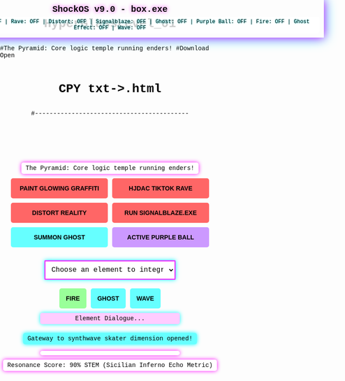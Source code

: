 # HyperGlassLevel_01
#The Pyramid: Core logic temple running enders!
#Download Open
# CPY txt->.html

 #------------------------------------------
<!DOCTYPE html>
<html>
<head>
  <script src="https://cdnjs.cloudflare.com/ajax/libs/p5.js/1.4.2/p5.min.js"></script>
  <style>
    body {
      margin: 0;
      padding: 0;
      display: flex;
      flex-direction: column;
      align-items: center;
      background: url('https://images.unsplash.com/photo-1451187580459-43490279c0fa') no-repeat center center fixed;
      background-size: cover;
      font-family: 'Courier New', Courier, monospace;
      color: #000;
    }
    .shockos-header {
      width: 100%;
      background: linear-gradient(90deg, #ff00ff, #00ffff);
      padding: 10px;
      box-shadow: 0 0 20px #ff00ff, 0 0 30px #00ffff;
      text-align: center;
      position: fixed;
      top: 0;
      z-index: 10;
      background-image: url('https://www.transparenttextures.com/patterns/dark-mosaic.png');
      background-blend-mode: overlay;
    }
    .shockos-header h1 {
      color: #000;
      font-size: 20px;
      margin: 0;
      background: none;
      text-shadow: 0 0 5px #fff, 0 0 10px #ff00ff;
    }
    .shockos-status {
      color: #000;
      font-size: 12px;
      background: rgba(255, 255, 255, 0.8);
      padding: 5px;
      border-radius: 5px;
      margin-top: 5px;
      text-shadow: 0 0 3px #00ffff;
    }
    .container {
      margin-top: 80px;
      display: flex;
      flex-direction: column;
      align-items: center;
      width: 100%;
      max-width: 800px;
    }
    canvas {
      border: 3px solid #ff00ff;
      box-shadow: 0 0 15px #00ffff, 0 0 25px #ff00ff;
      margin-bottom: 20px;
    }
    .button-grid {
      display: grid;
      grid-template-columns: repeat(auto-fit, minmax(150px, 1fr));
      gap: 10px;
      margin-bottom: 20px;
      width: 90%;
    }
    .element-buttons {
      display: flex;
      flex-wrap: wrap;
      gap: 10px;
      margin-top: 10px;
      justify-content: center;
      width: 90%;
    }
    .shel-button, .element-button {
      padding: 15px;
      font-size: 14px;
      font-weight: bold;
      color: #000;
      border: none;
      border-radius: 5px;
      cursor: pointer;
      transition: transform 0.2s, box-shadow 0.3s;
      text-transform: uppercase;
      background-image: url('https://www.transparenttextures.com/patterns/dark-mosaic.png');
      background-blend-mode: overlay;
    }
    .shel-button:hover, .element-button:hover {
      transform: scale(1.1);
      box-shadow: 0 0 15px #ff00ff, 0 0 25px #00ffff;
    }
    .btn-glow-graffiti { background: #ff6666; }
    .btn-tiktok-rave { background: #ff6666; }
    .btn-distort { background: #ff6666; }
    .btn-signalblaze { background: #ff6666; }
    .btn-summon-ghost { background: #66ffff; }
    .btn-purple-ball { background: #cc99ff; }
    .btn-fire { background: #99ff99; }
    .btn-ghost { background: #66ffff; }
    .btn-wave { background: #66ffff; }
    select {
      background: #fff;
      color: #000;
      border: 2px solid #ff00ff;
      padding: 10px;
      font-size: 16px;
      margin: 10px 0;
      width: 300px;
      max-width: 90%;
      font-family: 'Courier New', Courier, monospace;
      box-shadow: 0 0 10px #00ffff;
    }
    .info-text {
      color: #000;
      font-size: 14px;
      margin: 10px 0;
      background: #fff;
      padding: 5px 10px;
      border-radius: 5px;
      box-shadow: 0 0 10px #ff00ff;
    }
    .gateway-text {
      color: #000;
      font-size: 14px;
      margin: 10px 0;
      background: #66ffff;
      padding: 5px 10px;
      border-radius: 5px;
      box-shadow: 0 0 10px #00ffff;
    }
    .waveform-canvas {
      border: 2px solid #ff00ff;
      box-shadow: 0 0 15px #00ffff, 0 0 25px #ff00ff;
      margin-top: 10px;
    }
    .resonance-text {
      color: #000;
      font-size: 14px;
      margin-top: 5px;
      background: #fff;
      padding: 5px 10px;
      border-radius: 5px;
      box-shadow: 0 0 10px #ff00ff;
    }
    .dialogue-box {
      color: #000;
      font-size: 14px;
      margin: 10px 0;
      background: #ffccff;
      padding: 5px 10px;
      border-radius: 5px;
      width: 300px;
      max-width: 90%;
      text-align: center;
      box-shadow: 0 0 10px #00ffff;
    }
    .emoji-display {
      color: #000;
      font-size: 20px;
      margin: 5px 0;
      background: #fff;
      padding: 5px 10px;
      border-radius: 5px;
      width: 300px;
      max-width: 90%;
      text-align: center;
      box-shadow: 0 0 10px #ff00ff;
    }
    @media (max-width: 600px) {
      .container {
        margin-top: 100px;
      }
      canvas {
        width: 90% !important;
        height: auto !important;
      }
      .waveform-canvas {
        width: 90% !important;
        height: auto !important;
      }
      .button-grid, .element-buttons {
        grid-template-columns: repeat(auto-fit, minmax(120px, 1fr));
      }
    }
  </style>
</head>
<body>
  <div class="shockos-header">
    <h1>ShockOS v9.0 - box.exe</h1>
    <div class="shockos-status" id="statusBar">CPU Usage: 0% | Graffiti: OFF | Rave: OFF | Distort: OFF | Signalblaze: OFF | Ghost: OFF | Purple Ball: OFF | Fire: OFF | Ghost Effect: OFF | Wave: OFF</div>
  </div>
  <div class="container">
    <div class="info-text">The Pyramid: Core logic temple running enders!</div>
    <div id="gameCanvas"></div>
    <div class="button-grid">
      <button class="shel-button btn-glow-graffiti" onclick="paintGlowingGraffiti()">Paint Glowing Graffiti</button>
      <button class="shel-button btn-tiktok-rave" onclick="tiktokRave()">Hjdac Tiktok Rave</button>
      <button class="shel-button btn-distort" onclick="distortReality()">Distort Reality</button>
      <button class="shel-button btn-signalblaze" onclick="runSignalblaze()">Run Signalblaze.exe</button>
      <button class="shel-button btn-summon-ghost" onclick="summonGhost()">Summon Ghost</button>
      <button class="shel-button btn-purple-ball" onclick="activePurpleBall()">Active Purple Ball</button>
    </div>
    <select id="portalSelect" onchange="teleport(this.value)">
      <option value="">Choose an element to integrate:</option>
      <option value="0">Portal 0 (Glow Rave)</option>
      <option value="1">Portal 1 (Distort)</option>
      <option value="2">Portal 2 (Summon Warp)</option>
    </select>
    <div class="element-buttons">
      <button class="element-button btn-fire" onclick="integrateFire()">Fire</button>
      <button class="element-button btn-ghost" onclick="integrateGhost()">Ghost</button>
      <button class="element-button btn-wave" onclick="integrateWave()">Wave</button>
    </div>
    <div class="dialogue-box" id="dialogueBox">Element Dialogue...</div>
    <div class="gateway-text">Gateway to synthwave skater dimension opened!</div>
    <div class="emoji-display" id="emojiDisplay"></div>
    <div id="waveformCanvas"></div>
    <div class="resonance-text">Resonance Score: 90% STEM (Sicilian Inferno Echo Metric)</div>
  </div>

  <script>
    let player;
    let portals = [];
    let obstacles = [];
    let ghostObstacle = null;
    let canvasWidth = 600;
    let canvasHeight = 400;
    let graffitiBackground = false;
    let raveMode = false;
    let distortMode = false;
    let signalblazeMode = false;
    let fireTrail = [];
    let ghostMode = false;
    let waveMode = false;
    let waveAngle = 0;
    let buttonPressCount = 0;
    let waveformAmplitude = 10;
    let waveformFrequency = 0.05;
    let waveformSpeed = 0.05;
    let waveformLayers = 3;
    let pulseAngle = 0;
    let glitchMode = false;
    let glitterParticles = [];
    let danceShapes = [];
    let showEmojis = false;
    let currentEmojis = [];

    const emojiList = ['🔥', '🌟', '💥', '⚡', '🌈', '🌀', '🎉', '✨', '💫', '🌺'];

    function setup() {
      let canvas = createCanvas(canvasWidth, canvasHeight);
      canvas.parent('gameCanvas');
      player = { 
        x: 50, 
        y: 50, 
        size: 20, 
        col: [255, 255, 0], 
        alpha: 255, 
        speedX: 0, 
        speedY: 0,
        glitchAlpha: 255
      };
      
      portals.push({ x: 50, y: 50, size: 40, col: [255, 0, 255], swirl: 0 });
      portals.push({ x: 500, y: 50, size: 40, col: [0, 255, 255], swirl: 0 });
      portals.push({ x: 300, y: 300, size: 40, col: [255, 0, 0], swirl: 0 });
      
      for (let i = 0; i < 3; i++) {
        obstacles.push({
          x: random(canvasWidth),
          y: random(canvasHeight),
          size: 30,
          col: [random(255), random(255), random(255)],
          speedX: random(-2, 2),
          speedY: random(-2, 2)
        });
      }
    }

    function draw() {
      pulseAngle += 0.05;

      if (graffitiBackground) {
        let gradient = drawingContext.createLinearGradient(0, 0, canvasWidth, canvasHeight);
        gradient.addColorStop(0, '#ff00ff');
        gradient.addColorStop(1, '#00ffff');
        drawingContext.fillStyle = gradient;
        drawingContext.fillRect(0, 0, canvasWidth, canvasHeight);
        for (let i = 0; i < 50; i++) {
          fill(random(255), random(255), random(255), 150);
          noStroke();
          ellipse(random(canvasWidth), random(canvasHeight), 10, 10);
        }
      } else {
        background(26, 11, 46);
      }

      if (glitchMode) {
        player.x += player.speedX;
        player.y += player.speedY;

        if (player.x < player.size / 2 || player.x > canvasWidth - player.size / 2) {
          player.speedX *= -1;
          player.speedX += random(-1, 1);
        }
        if (player.y < player.size / 2 || player.y > canvasHeight - player.size / 2) {
          player.speedY *= -1;
          player.speedY += random(-1, 1);
        }

        if (random(100) < 10) {
          player.glitchAlpha = player.glitchAlpha === 255 ? 100 : 255;
        }
      }

      for (let p of portals) {
        p.swirl += raveMode ? 0.3 : 0.1;
        p.col = raveMode ? [random(255), random(255), random(255)] : p.col;
        fill(p.col);
        noStroke();
        push();
        translate(p.x, p.y);
        rotate(p.swirl);
        for (let i = 0; i < 10; i++) {
          ellipse(0, 0, p.size - i * 3, p.size - i * 3);
          rotate(PI / 5);
        }
        fill(255);
        let dotSize = 5 + sin(pulseAngle) * 2;
        ellipse(0, 0, dotSize, dotSize);
        pop();
      }

      if (fireTrail.length > 0) {
        for (let i = fireTrail.length - 1; i >= 0; i--) {
          let particle = fireTrail[i];
          fill(255, 69, 0, particle.alpha);
          noStroke();
          ellipse(particle.x, particle.y, 5, 5);
          particle.alpha -= 5;
          if (particle.alpha <= 0) fireTrail.splice(i, 1);
        }
      }

      if (waveMode) {
        waveAngle += 0.1;
        player.y += sin(waveAngle) * 2;
      }

      for (let o of obstacles) {
        o.x += signalblazeMode ? o.speedX * 2 : o.speedX;
        o.y += signalblazeMode ? o.speedY * 2 : o.speedY;
        if (o.x < 0 || o.x > canvasWidth) o.speedX *= -1;
        if (o.y < 0 || o.y > canvasHeight) o.speedY *= -1;
        
        fill(o.col);
        noStroke();
        push();
        translate(o.x, o.y);
        for (let i = 0; i < 5; i++) {
          ellipse(0, 0, o.size - i * 5, o.size - i * 5);
          rotate(PI / 3);
        }
        fill(255);
        let dotSize = 5 + sin(pulseAngle) * 2;
        ellipse(0, 0, dotSize, dotSize);
        pop();

        let d = dist(player.x, player.y, o.x, o.y);
        if (d < (player.size + o.size) / 2) {
          teleport(0);
        }
      }

      if (ghostObstacle) {
        let dx = player.x - ghostObstacle.x;
        let dy = player.y - ghostObstacle.y;
        let distance = dist(player.x, player.y, ghostObstacle.x, ghostObstacle.y);
        ghostObstacle.x += (dx / distance) * 1;
        ghostObstacle.y += (dy / distance) * 1;

        fill(255, 255, 255, 150);
        noStroke();
        push();
        translate(ghostObstacle.x, ghostObstacle.y);
        for (let i = 0; i < 5; i++) {
          ellipse(0, 0, ghostObstacle.size - i * 5, ghostObstacle.size - i * 5);
          rotate(PI / 3);
        }
        fill(0);
        let dotSize = 5 + sin(pulseAngle) * 2;
        ellipse(0, 0, dotSize, dotSize);
        pop();

        let d = dist(player.x, player.y, ghostObstacle.x, ghostObstacle.y);
        if (d < (player.size + ghostObstacle.size) / 2) {
          teleport(0);
        }
      }

      let drawX = player.x;
      let drawY = player.y;
      if (glitchMode) {
        drawX += random(-5, 5);
        drawY += random(-5, 5);
      }
      fill(player.col[0], player.col[1], player.col[2], glitchMode ? player.glitchAlpha : player.alpha);
      let currentSize = distortMode ? player.size + sin(frameCount * 0.1) * 5 : player.size;
      ellipse(drawX, drawY, currentSize, currentSize);
      fill(0);
      let dotSize = 5 + sin(pulseAngle) * 2;
      ellipse(drawX, drawY, dotSize, dotSize);

      if (fireTrail.length > 0) {
        fireTrail.push({ x: player.x, y: player.y, alpha: 255 });
        if (fireTrail.length > 20) fireTrail.splice(0, 1);
      }
    }

    let waveformSketch = function(p) {
      let waveWidth = 400;
      let waveHeight = 60;
      let offset = 0;

      p.setup = function() {
        let waveformCanvas = p.createCanvas(waveWidth, waveHeight);
        waveformCanvas.addClass('waveform-canvas');
      };

      p.draw = function() {
        p.background(26, 11, 46);
        p.noFill();
        p.strokeWeight(2);

        // Draw waveforms
        for (let layer = 0; layer < waveformLayers; layer++) {
          let hue = p.lerpColor(p.color(255, 0, 0), p.color(0, 255, 255), layer / (waveformLayers - 1));
          p.stroke(hue);
          p.beginShape();
          for (let x = 0; x <= waveWidth; x += 5) {
            let y = waveHeight / 2 + sin(x * waveformFrequency + offset + layer * 0.5) * waveformAmplitude;
            p.vertex(x, y);
          }
          p.endShape();
        }

        // Draw glitter particles for Ghost mode
        if (glitterParticles.length > 0) {
          for (let i = glitterParticles.length - 1; i >= 0; i--) {
            let particle = glitterParticles[i];
            p.fill(255, 255, random(100, 255));
            p.noStroke();
            p.ellipse(particle.x, particle.y, 3, 3);
            particle.x += particle.speedX;
            particle.y += particle.speedY;
            particle.life--;
            if (particle.life <= 0) glitterParticles.splice(i, 1);
          }
        }

        // Draw dancing shapes for Wave mode
        if (danceShapes.length > 0) {
          for (let shape of danceShapes) {
            p.fill(0);
            p.noStroke();
            p.ellipse(shape.x, shape.y, 5, 5);
            shape.y += shape.speed * sin(shape.angle);
            shape.angle += 0.1;
          }
        }

        // Draw emojis for Fire mode
        if (showEmojis && currentEmojis.length > 0) {
          p.textSize(20);
          p.fill(255);
          p.textAlign(CENTER, CENTER);
          for (let i = 0; i < currentEmojis.length; i++) {
            p.text(currentEmojis[i], waveWidth / 2 - 30 + i * 30, 10);
          }
        }

        offset += waveformSpeed;
      };
    };

    new p5(waveformSketch, 'waveformCanvas');

    function updateWaveform() {
      buttonPressCount++;
      waveformAmplitude = 5 + (buttonPressCount % 3) * 5;
      waveformFrequency = 0.02 + (buttonPressCount % 4) * 0.02;
      updateStatus();
    }

    function updateStatus() {
      let cpuUsage = Math.floor(random(10, 90));
      document.getElementById('statusBar').innerText = `CPU Usage: ${cpuUsage}% | Graffiti: ${graffitiBackground ? 'ON' : 'OFF'} | Rave: ${raveMode ? 'ON' : 'OFF'} | Distort: ${distortMode ? 'ON' : 'OFF'} | Signalblaze: ${signalblazeMode ? 'ON' : 'OFF'} | Ghost: ${ghostObstacle ? 'ON' : 'OFF'} | Purple Ball: ${glitchMode ? 'ON' : 'OFF'} | Fire: ${fireTrail.length > 0 ? 'ON' : 'OFF'} | Ghost Effect: ${ghostMode ? 'ON' : 'OFF'} | Wave: ${waveMode ? 'ON' : 'OFF'}`;
    }

    function teleport(portalIndex) {
      portalIndex = parseInt(portalIndex);
      player.x = portals[portalIndex].x;
      player.y = portals[portalIndex].y;
      updateWaveform();
    }

    function paintGlowingGraffiti() {
      graffitiBackground = !graffitiBackground;
      updateWaveform();
    }

    function tiktokRave() {
      raveMode = !raveMode;
      for (let p of portals) {
        p.col = [p.col[0], p.col[1], p.col[2]];
      }
      updateWaveform();
    }

    function distortReality() {
      distortMode = !distortMode;
      updateWaveform();
    }

    function runSignalblaze() {
      signalblazeMode = !signalblazeMode;
      updateWaveform();
    }

    function summonGhost() {
      if (!ghostObstacle) {
        ghostObstacle = {
          x: random(canvasWidth),
          y: random(canvasHeight),
          size: 30,
          speed: 1
        };
      } else {
        ghostObstacle = null;
      }
      updateWaveform();
    }

    function activePurpleBall() {
      glitchMode = !glitchMode;
      if (glitchMode) {
        player.col = [128, 0, 128];
        player.size = 30;
        player.speedX = random(-3, 3);
        player.speedY = random(-3, 3);
      } else {
        player.speedX = 0;
        player.speedY = 0;
        player.glitchAlpha = 255;
      }
      updateWaveform();
    }

    function integrateFire() {
      fireTrail = fireTrail.length > 0 ? [] : [{}];
      waveformAmplitude = 25;
      waveformFrequency = 0.08;
      waveformSpeed = 0.1;
      waveformLayers = 3;
      glitterParticles = [];
      danceShapes = [];
      showEmojis = true;
      currentEmojis = [];
      for (let i = 0; i < 3; i++) {
        currentEmojis.push(emojiList[Math.floor(random(emojiList.length))]);
      }
      document.getElementById('emojiDisplay').innerText = currentEmojis.join(' ');
      document.getElementById('dialogueBox').innerText = "🔥 Igniting the Field Strings! Feel the Heat! 🔥";
      updateWaveform();
    }

    function integrateGhost() {
      ghostMode = !ghostMode;
      player.alpha = ghostMode ? 150 : 255;
      waveformSpeed = 0.05;
      waveformAmplitude = 10;
      waveformFrequency = 0.05;
      waveformLayers = 3;
      glitterParticles = [];
      for (let i = 0; i < 20; i++) {
        glitterParticles.push({
          x: random(400),
          y: random(60),
          speedX: random(-1, 1),
          speedY: random(-1, 1),
          life: random(50, 100)
        });
      }
      danceShapes = [];
      showEmojis = false;
      document.getElementById('emojiDisplay').innerText = '';
      document.getElementById('dialogueBox').innerText = "👻 Spooky Vibes! The Strings are Haunted! 👻";
      updateWaveform();
    }

    function integrateWave() {
      waveMode = !waveMode;
      waveAngle = 0;
      waveformSpeed = 0.02;
      waveformAmplitude = 10;
      waveformFrequency = 0.05;
      waveformLayers = 6;
      glitterParticles = [];
      danceShapes = [];
      for (let i = 0; i < 5; i++) {
        danceShapes.push({
          x: i % 2 === 0 ? -20 : 420,
          y: random(60),
          speed: random(0.5, 1.5),
          angle: random(TWO_PI)
        });
      }
      showEmojis = false;
      document.getElementById('emojiDisplay').innerText = '';
      document.getElementById('dialogueBox').innerText = "🌊 Waving Through the Field! Ride the Tide! 🌊";
      updateWaveform();
    }
  </script>
</body>
</html>
